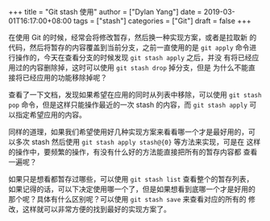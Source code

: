 +++
title = "Git stash 使用"
author = ["Dylan Yang"]
date = 2019-03-01T16:17:00+08:00
tags = ["stash"]
categories = ["Git"]
draft = false
+++

在使用 Git 的时候，经常会将修改暂存，然后换一种实现方案，或者是拉取新
的代码，然后将暂存的内容覆盖到当前分支，之前一直使用的是 `git apply`
命令进行操作的，今天在查看分支的时候发现 `git stash apply` 之后，并没
有将已经应用过的内容删除掉，这时可以使用 `git stash drop` 掉分支，但是
为什么不能直接将已经应用的功能移除掉呢？

查看了一下文档，发现如果希望在应用的同时从列表中移除，可以使用 `git
stash pop` 命令，但是这样只能操作最近的一次 stash 的内容，而 `git stash
apply` 可以指定希望应用的内容。

同样的道理，如果我们希望使用好几种实现方案来看看哪一个才是最好用的，可
以多次 stash 然后使用 `git stash apply stash@{0}` 等方法来实现，可是在
这样的操作中，要频繁的操作，有没有什么好的方法能直接把所有的暂存内容都
查看一遍呢？

如果只是想看都暂存过哪些，可以使用 `git stash list` 查看整个的暂存列表，
如果记得的话，可以下决定使用哪一个了，但是如果想看到底哪一个才是好用的
那个呢？具体有什么区别呢？可以使用 `git stash save` 来查看对应的所有的
修改，这样就可以非常方便的找到最好的实现方案了。
